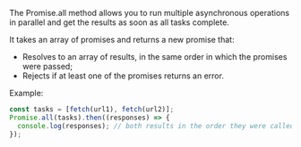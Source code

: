 The Promise.all method allows you to run multiple asynchronous operations in parallel and get the results as soon as all tasks complete.

It takes an array of promises and returns a new promise that:

- Resolves to an array of results, in the same order in which the promises were passed;
- Rejects if at least one of the promises returns an error.

Example:

```js
const tasks = [fetch(url1), fetch(url2)];
Promise.all(tasks).then((responses) => {
  console.log(responses); // both results in the order they were called
});
```